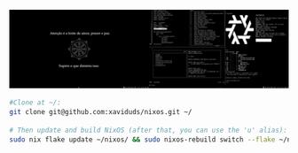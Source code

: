 <img src="https://github.com/xaviduds/xaviduds.github.io/blob/main/media/desktop.png"></img>
```bash
#Clone at ~/:
git clone git@github.com:xaviduds/nixos.git ~/

# Then update and build NixOS (after that, you can use the 'u' alias):
sudo nix flake update ~/nixos/ && sudo nixos-rebuild switch --flake ~/nixos#default --impure
```
